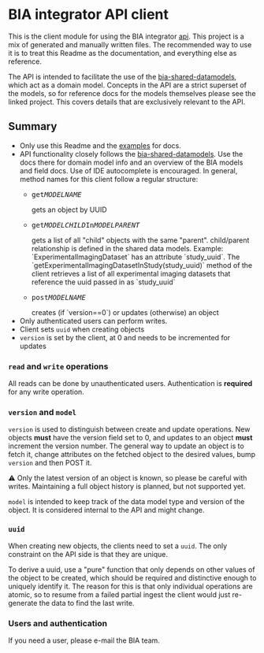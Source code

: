 # BIA integrator API client

This is the client module for using the BIA integrator [api](../../api/). This project is a mix of generated and manually written files. The recommended way to use it is to treat this Readme as the documentation, and everything else as reference.

The API is intended to facilitate the use of the [bia-shared-datamodels](../../bia-shared-datamodels/), which act as a domain model. Concepts in the API are a strict superset of the models, so for reference docs for the models themselves please see the linked project. This covers details that are exclusively relevant to the API.

## Summary
* Only use this Readme and the [examples](./example/) for docs.
* API functionality closely follows the [bia-shared-datamodels](../../bia-shared-datamodels/). Use the docs there for domain model info and an overview of the BIA models and field docs. Use of IDE autocomplete is encouraged. In general, method names for this client follow a regular structure:
    * <pre>get<i>MODELNAME</i></pre> gets an object by UUID
    * <pre>get<i>MODELCHILD</i>In<i>MODELPARENT</i></pre> gets a list of all "child" objects with the same "parent". child/parent relationship is defined in the shared data models. Example: `ExperimentalImagingDataset` has an attribute `study_uuid`. The `getExperimentalImagingDatasetInStudy(study_uuid)` method of the client retrieves a list of all experimental imaging datasets that reference the uuid passed in as `study_uuid`
    * <pre>post<i>MODELNAME</i></pre> creates (if `version==0`) or updates (otherwise) an object
* Only authenticated users can perform writes. 
* Client sets `uuid` when creating objects
* `version` is set by the client, at 0 and needs to be incremented for updates

### `read` and `write` operations

All reads can be done by unauthenticated users. Authentication is **required** for any write operation.

### `version` and `model`

`version` is used to distinguish between create and update operations. New objects **must** have the version field set to 0, and updates to an object **must** increment the version number. The general way to update an object is to fetch it, change attributes on the fetched object to the desired values, bump `version` and then POST it.

⚠️ Only the latest version of an object is known, so please be careful with writes. Maintaining a full object history is planned, but not supported yet.

`model` is intended to keep track of the data model type and version of the object. It is considered internal to the API and might change.

### `uuid`

When creating new objects, the clients need to set a `uuid`. The only constraint on the API side is that they are unique.

To derive a uuid, use a "pure" function that only depends on other values of the object to be created, which should be required and distinctive enough to uniquely identify it. The reason for this is that only individual operations are atomic, so to resume from a failed partial ingest the client would just re-generate the data to find the last write.

### Users and authentication

If you need a user, please e-mail the BIA team.
